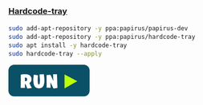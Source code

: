 ### [Hardcode-tray](https://github.com/bilelmoussaoui/Hardcode-Tray)
```bash
sudo add-apt-repository -y ppa:papirus/papirus-dev
sudo add-apt-repository -y ppa:papirus/hardcode-tray
sudo apt install -y hardcode-tray
sudo hardcode-tray --apply
```
[![bashrun-url](images/bashrun-url.png)](br:hardocre-tray)